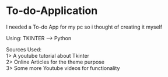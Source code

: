 # To-do-Application


I needed a To-do App for my pc so i thought of creating it myself

Using:
  TKINTER --> Python

Sources Used:<br>
  1> A youtube tutorial about Tkinter <br>
  2> Online Articles for the theme purpose<br>
  3> Some more Youtube videos for functionality<br>


